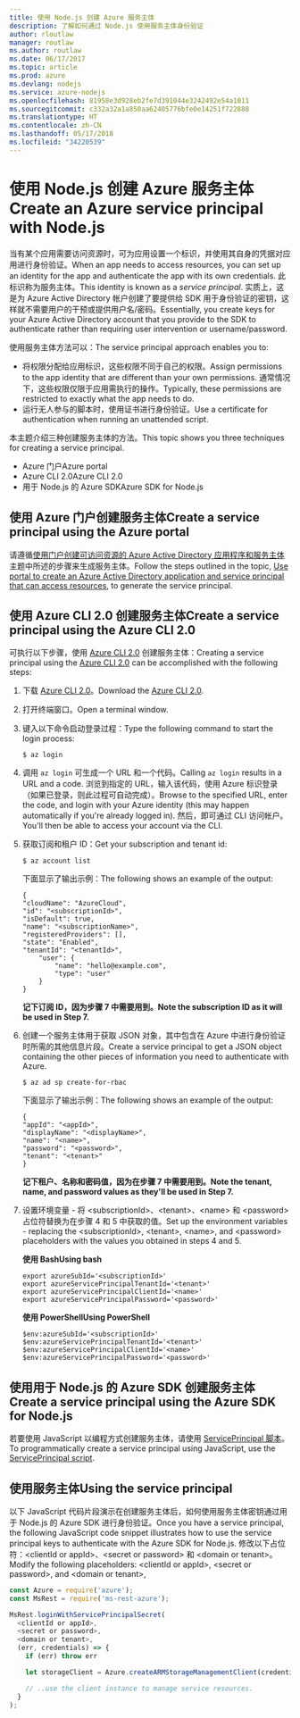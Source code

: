 ```yaml
---
title: 使用 Node.js 创建 Azure 服务主体
description: 了解如何通过 Node.js 使用服务主体身份验证
author: rloutlaw
manager: routlaw
ms.author: routlaw
ms.date: 06/17/2017
ms.topic: article
ms.prod: azure
ms.devlang: nodejs
ms.service: azure-nodejs
ms.openlocfilehash: 81958e3d928eb2fe7d391044e3242492e54a1011
ms.sourcegitcommit: c332a32a1a850aa62405776bfe0e14251f722888
ms.translationtype: HT
ms.contentlocale: zh-CN
ms.lasthandoff: 05/17/2018
ms.locfileid: "34220539"
---
```

# <a name="create-an-azure-service-principal-with-nodejs"></a><span data-ttu-id="99f6f-103">使用 Node.js 创建 Azure 服务主体</span><span class="sxs-lookup"><span data-stu-id="99f6f-103">Create an Azure service principal with Node.js</span></span> 

<span data-ttu-id="99f6f-104">当有某个应用需要访问资源时，可为应用设置一个标识，并使用其自身的凭据对应用进行身份验证。</span><span class="sxs-lookup"><span data-stu-id="99f6f-104">When an app needs to access resources, you can set up an identity for the app and authenticate the app with its own credentials.</span></span> <span data-ttu-id="99f6f-105">此标识称为服务主体。</span><span class="sxs-lookup"><span data-stu-id="99f6f-105">This identity is known as a *service principal*.</span></span> <span data-ttu-id="99f6f-106">实质上，这是为 Azure Active Directory 帐户创建了要提供给 SDK 用于身份验证的密钥，这样就不需要用户的干预或提供用户名/密码。</span><span class="sxs-lookup"><span data-stu-id="99f6f-106">Essentially, you create keys for your Azure Active Directory account that you provide to the SDK to authenticate rather than requiring user intervention or username/password.</span></span>

<span data-ttu-id="99f6f-107">使用服务主体方法可以：</span><span class="sxs-lookup"><span data-stu-id="99f6f-107">The service principal approach enables you to:</span></span>
- <span data-ttu-id="99f6f-108">将权限分配给应用标识，这些权限不同于自己的权限。</span><span class="sxs-lookup"><span data-stu-id="99f6f-108">Assign permissions to the app identity that are different than your own permissions.</span></span> <span data-ttu-id="99f6f-109">通常情况下，这些权限仅限于应用需执行的操作。</span><span class="sxs-lookup"><span data-stu-id="99f6f-109">Typically, these permissions are restricted to exactly what the app needs to do.</span></span>
- <span data-ttu-id="99f6f-110">运行无人参与的脚本时，使用证书进行身份验证。</span><span class="sxs-lookup"><span data-stu-id="99f6f-110">Use a certificate for authentication when running an unattended script.</span></span>

<span data-ttu-id="99f6f-111">本主题介绍三种创建服务主体的方法。</span><span class="sxs-lookup"><span data-stu-id="99f6f-111">This topic shows you three techniques for creating a service principal.</span></span>

- <span data-ttu-id="99f6f-112">Azure 门户</span><span class="sxs-lookup"><span data-stu-id="99f6f-112">Azure portal</span></span>
- <span data-ttu-id="99f6f-113">Azure CLI 2.0</span><span class="sxs-lookup"><span data-stu-id="99f6f-113">Azure CLI 2.0</span></span>
- <span data-ttu-id="99f6f-114">用于 Node.js 的 Azure SDK</span><span class="sxs-lookup"><span data-stu-id="99f6f-114">Azure SDK for Node.js</span></span>

## <a name="create-a-service-principal-using-the-azure-portal"></a><span data-ttu-id="99f6f-115">使用 Azure 门户创建服务主体</span><span class="sxs-lookup"><span data-stu-id="99f6f-115">Create a service principal using the Azure portal</span></span>

<span data-ttu-id="99f6f-116">请遵循[使用门户创建可访问资源的 Azure Active Directory 应用程序和服务主体](https://azure.microsoft.com/documentation/articles/resource-group-create-service-principal-portal/)主题中所述的步骤来生成服务主体。</span><span class="sxs-lookup"><span data-stu-id="99f6f-116">Follow the steps outlined in the topic, [Use portal to create an Azure Active Directory application and service principal that can access resources](https://azure.microsoft.com/documentation/articles/resource-group-create-service-principal-portal/), to generate the service principal.</span></span>

## <a name="create-a-service-principal-using-the-azure-cli-20"></a><span data-ttu-id="99f6f-117">使用 Azure CLI 2.0 创建服务主体</span><span class="sxs-lookup"><span data-stu-id="99f6f-117">Create a service principal using the Azure CLI 2.0</span></span>

<span data-ttu-id="99f6f-118">可执行以下步骤，使用 [Azure CLI 2.0](https://docs.microsoft.com/cli/azure/install-az-cli2) 创建服务主体：</span><span class="sxs-lookup"><span data-stu-id="99f6f-118">Creating a service principal using the [Azure CLI 2.0](https://docs.microsoft.com/cli/azure/install-az-cli2) can be accomplished with the following steps:</span></span>

1. <span data-ttu-id="99f6f-119">下载 [Azure CLI 2.0](https://docs.microsoft.com/cli/azure/install-az-cli2)。</span><span class="sxs-lookup"><span data-stu-id="99f6f-119">Download the [Azure CLI 2.0](https://docs.microsoft.com/cli/azure/install-az-cli2).</span></span>

2. <span data-ttu-id="99f6f-120">打开终端窗口。</span><span class="sxs-lookup"><span data-stu-id="99f6f-120">Open a terminal window.</span></span>

3. <span data-ttu-id="99f6f-121">键入以下命令启动登录过程：</span><span class="sxs-lookup"><span data-stu-id="99f6f-121">Type the following command to start the login process:</span></span>

    ```shell
    $ az login
    ```

4. <span data-ttu-id="99f6f-122">调用 `az login` 可生成一个 URL 和一个代码。</span><span class="sxs-lookup"><span data-stu-id="99f6f-122">Calling `az login` results in a URL and a code.</span></span> <span data-ttu-id="99f6f-123">浏览到指定的 URL，输入该代码，使用 Azure 标识登录（如果已登录，则此过程可自动完成）。</span><span class="sxs-lookup"><span data-stu-id="99f6f-123">Browse to the specified URL, enter the code, and login with your Azure identity (this may happen automatically if you're already logged in).</span></span> <span data-ttu-id="99f6f-124">然后，即可通过 CLI 访问帐户。</span><span class="sxs-lookup"><span data-stu-id="99f6f-124">You'll then be able to access your account via the CLI.</span></span>

5. <span data-ttu-id="99f6f-125">获取订阅和租户 ID：</span><span class="sxs-lookup"><span data-stu-id="99f6f-125">Get your subscription and tenant id:</span></span>

    ```shell
    $ az account list
    ```

    <span data-ttu-id="99f6f-126">下面显示了输出示例：</span><span class="sxs-lookup"><span data-stu-id="99f6f-126">The following shows an example of the output:</span></span>

    ```shell
    {
    "cloudName": "AzureCloud",
    "id": "<subscriptionId>",
    "isDefault": true,
    "name": "<subscriptionName>",
    "registeredProviders": [],
    "state": "Enabled",
    "tenantId": "<tenantId>",
        "user": {
            "name": "hello@example.com",
            "type": "user"
        }
    }
    ```

    <span data-ttu-id="99f6f-127">**记下订阅 ID，因为步骤 7 中需要用到。**</span><span class="sxs-lookup"><span data-stu-id="99f6f-127">**Note the subscription ID as it will be used in Step 7.**</span></span>

6. <span data-ttu-id="99f6f-128">创建一个服务主体用于获取 JSON 对象，其中包含在 Azure 中进行身份验证时所需的其他信息片段。</span><span class="sxs-lookup"><span data-stu-id="99f6f-128">Create a service principal to get a JSON object containing the other pieces of information you need to authenticate with Azure.</span></span>

    ```shell
    $ az ad sp create-for-rbac
    ```

    <span data-ttu-id="99f6f-129">下面显示了输出示例：</span><span class="sxs-lookup"><span data-stu-id="99f6f-129">The following shows an example of the output:</span></span>

    ```shell
    {
    "appId": "<appId>",
    "displayName": "<displayName>",
    "name": "<name>",
    "password": "<password>",
    "tenant": "<tenant>"
    }
    ```

    <span data-ttu-id="99f6f-130">**记下租户、名称和密码值，因为在步骤 7 中需要用到。**</span><span class="sxs-lookup"><span data-stu-id="99f6f-130">**Note the tenant, name, and password values as they'll be used in Step 7.**</span></span>

7. <span data-ttu-id="99f6f-131">设置环境变量 - 将 &lt;subscriptionId>、&lt;tenant>、&lt;name> 和 &lt;password> 占位符替换为在步骤 4 和 5 中获取的值。</span><span class="sxs-lookup"><span data-stu-id="99f6f-131">Set up the environment variables - replacing the &lt;subscriptionId>, &lt;tenant>, &lt;name>, and &lt;password> placeholders with the values you obtained in steps 4 and 5.</span></span> 

    <span data-ttu-id="99f6f-132">**使用 Bash**</span><span class="sxs-lookup"><span data-stu-id="99f6f-132">**Using bash**</span></span>

    ```shell
    export azureSubId='<subscriptionId>'
    export azureServicePrincipalTenantId='<tenant>'
    export azureServicePrincipalClientId='<name>'
    export azureServicePrincipalPassword='<password>'
    ```

    <span data-ttu-id="99f6f-133">**使用 PowerShell**</span><span class="sxs-lookup"><span data-stu-id="99f6f-133">**Using PowerShell**</span></span>

    ```shell
    $env:azureSubId='<subscriptionId>'
    $env:azureServicePrincipalTenantId='<tenant>'
    $env:azureServicePrincipalClientId='<name>'
    $env:azureServicePrincipalPassword='<password>'
    ```

## <a name="create-a-service-principal-using-the-azure-sdk-for-nodejs"></a><span data-ttu-id="99f6f-134">使用用于 Node.js 的 Azure SDK 创建服务主体</span><span class="sxs-lookup"><span data-stu-id="99f6f-134">Create a service principal using the Azure SDK for Node.js</span></span>

<span data-ttu-id="99f6f-135">若要使用 JavaScript 以编程方式创建服务主体，请使用 [ServicePrincipal 脚本](https://github.com/Azure/azure-sdk-for-node/tree/master/Documentation/ServicePrincipal)。</span><span class="sxs-lookup"><span data-stu-id="99f6f-135">To programmatically create a service principal using JavaScript, use the [ServicePrincipal script](https://github.com/Azure/azure-sdk-for-node/tree/master/Documentation/ServicePrincipal).</span></span>   

## <a name="using-the-service-principal"></a><span data-ttu-id="99f6f-136">使用服务主体</span><span class="sxs-lookup"><span data-stu-id="99f6f-136">Using the service principal</span></span>

<span data-ttu-id="99f6f-137">以下 JavaScript 代码片段演示在创建服务主体后，如何使用服务主体密钥通过用于 Node.js 的 Azure SDK 进行身份验证。</span><span class="sxs-lookup"><span data-stu-id="99f6f-137">Once you have a service principal, the following JavaScript code snippet illustrates how to use the service principal keys to authenticate with the Azure SDK for Node.js.</span></span> <span data-ttu-id="99f6f-138">修改以下占位符：&lt;clientId or appId>、&lt;secret or password> 和 &lt;domain or tenant>。</span><span class="sxs-lookup"><span data-stu-id="99f6f-138">Modify the following placeholders: &lt;clientId or appId>, &lt;secret or password>, and &lt;domain or tenant>,</span></span>

```javascript
const Azure = require('azure');
const MsRest = require('ms-rest-azure');

MsRest.loginWithServicePrincipalSecret(
  <clientId or appId>,
  <secret or password>,
  <domain or tenant>,
  (err, credentials) => {
    if (err) throw err

    let storageClient = Azure.createARMStorageManagementClient(credentials, '<azure-subscription-id>');

    // ..use the client instance to manage service resources.
  }
);
```
